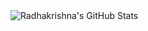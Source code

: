 <img align="left" alt="Radhakrishna's GitHub Stats" src="https://github-readme-stats.codestackr.vercel.app/api?username=Radhakirhsna-G&show_icons=true&hide_border=true" />